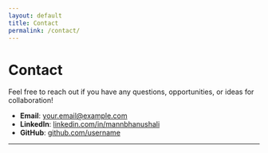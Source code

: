 ```yaml
---
layout: default
title: Contact
permalink: /contact/
---
```


# Contact

Feel free to reach out if you have any questions, opportunities, or ideas for collaboration!

- **Email**: your.email@example.com
- **LinkedIn**: [linkedin.com/in/mannbhanushali](https://linkedin.com/in/yourprofile)
- **GitHub**: [github.com/username](https://github.com/username)

---
